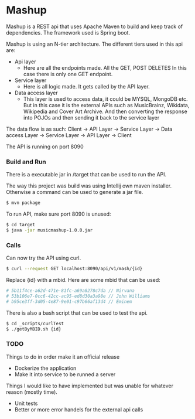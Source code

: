 # Mashup
Mashup is a REST api that uses Apache Maven to build and keep track of dependencies. The framework used is Spring boot.

Mashup is using an N-tier architecture. The different tiers used in this api are:
- Api layer
    * Here are all the endpoints made. All the GET, POST DELETES
        In this case there is only one GET endpoint.
-  Service layer
    * Here is all logic made. It gets called by the API layer.
-  Data access layer
    * This layer is used to access data, it could be MYSQL, MongoDB etc.
        But in this case it is the external APIs such as MusicBrainz, Wikidata, Wikipedia and Cover Art Archive.
         And then converting the response into POJOs and then sending it back to the service layer

The data flow is as such:
Client -> API Layer -> Service Layer -> Data access Layer -> Service Layer -> API Layer -> Client

The API is  running on port 8090

### Build and Run
There is a executable jar in /target that can be used to run the API.

The way this project was build was using Intellij own maven installer. Otherwise a command can be used to generate a jar file.
```sh
$ mvn package
```

To run API, make sure port 8090 is unused:
```sh
$ cd target
$ java -jar musicmashup-1.0.0.jar
```

### Calls
Can now try the API using curl.

```sh
$ curl --request GET localhost:8090/api/v1/mash/{id}
```
Replace {id} with a mbid. Here are some mbid that can be used:
```sh
# 5b11f4ce-a62d-471e-81fc-a69a8278c7da // Nirvana
# 53b106e7-0cc6-42cc-ac95-ed8d30a3a98e // John Williams
# b95ce3ff-3d05-4e87-9e01-c97b66af13d4 // Eminem
```
There is also a bash script that can be used to test the api.
```sh
$ cd _scripts/curlTest
$ ./getByMBID.sh {id}
```


### TODO
Things to do in order make it an official release
*   Dockerize the application
*   Make it into service to be runned a server

Things I would like to have implemented but was unable for whatever reason (mostly time).
* Unit tests
* Better or more error handels for the external api calls